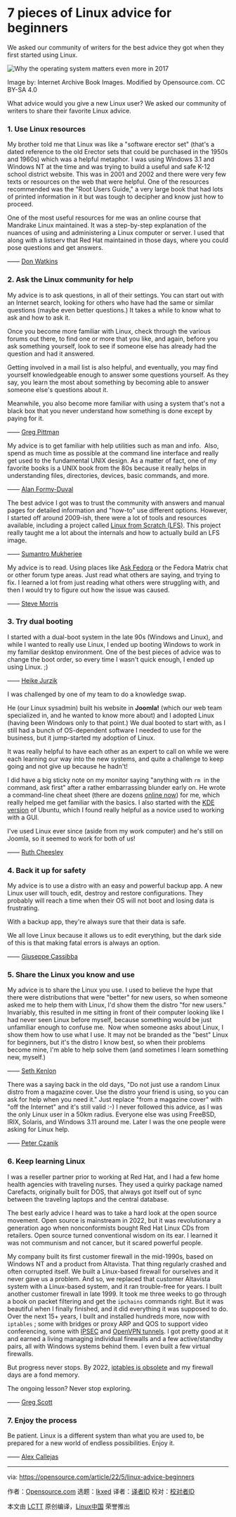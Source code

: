 [#]: subject: "7 pieces of Linux advice for beginners"
[#]: via: "https://opensource.com/article/22/5/linux-advice-beginners"
[#]: author: "Opensource.com https://opensource.com/users/admin"
[#]: collector: "lkxed"
[#]: translator: "by lightchaserhy "
[#]: reviewer: " "
[#]: publisher: " "
[#]: url: " "

7 pieces of Linux advice for beginners
======
We asked our community of writers for the best advice they got when they first started using Linux.

![Why the operating system matters even more in 2017][1]

Image by: Internet Archive Book Images. Modified by Opensource.com. CC BY-SA 4.0

What advice would you give a new Linux user? We asked our community of writers to share their favorite Linux advice.

### 1. Use Linux resources

My brother told me that Linux was like a "software erector set" (that's a dated reference to the old Erector sets that could be purchased in the 1950s and 1960s) which was a helpful metaphor. I was using Windows 3.1 and Windows NT at the time and was trying to build a useful and safe K-12 school district website. This was in 2001 and 2002 and there were very few texts or resources on the web that were helpful. One of the resources recommended was the "Root Users Guide," a very large book that had lots of printed information in it but was tough to decipher and know just how to proceed.

One of the most useful resources for me was an online course that Mandrake Linux maintained. It was a step-by-step explanation of the nuances of using and administering a Linux computer or server. I used that along with a listserv that Red Hat maintained in those days, where you could pose questions and get answers.

—— [Don Watkins][2]

### 2. Ask the Linux community for help

My advice is to ask questions, in all of their settings. You can start out with an Internet search, looking for others who have had the same or similar questions (maybe even better questions.) It takes a while to know what to ask and how to ask it.

Once you become more familiar with Linux, check through the various forums out there, to find one or more that you like, and again, before you ask something yourself, look to see if someone else has already had the question and had it answered.

Getting involved in a mail list is also helpful, and eventually, you may find yourself knowledgeable enough to answer some questions yourself. As they say, you learn the most about something by becoming able to answer someone else's questions about it.

Meanwhile, you also become more familiar with using a system that's not a black box that you never understand how something is done except by paying for it.

—— [Greg Pittman][3]

My advice is to get familiar with help utilities such as man and info.  Also, spend as much time as possible at the command line interface and really get used to the fundamental UNIX design. As a matter of fact, one of my favorite books is a UNIX book from the 80s because it really helps in understanding files, directories, devices, basic commands, and more.

—— [Alan Formy-Duval][4]

The best advice I got was to trust the community with answers and manual pages for detailed information and "how-to" use different options. However, I started off around 2009-ish, there were a lot of tools and resources available, including a project called [Linux from Scratch (LFS)][5]. This project really taught me a lot about the internals and how to actually build an LFS image.

—— [Sumantro Mukherjee][6]

My advice is to read. Using places like [Ask Fedora][7] or the Fedora Matrix chat or other forum type areas. Just read what others are saying, and trying to fix. I learned a lot from just reading what others were struggling with, and then I would try to figure out how the issue was caused.

—— [Steve Morris][8]

### 3. Try dual booting

I started with a dual-boot system in the late 90s (Windows and Linux), and while I wanted to really use Linux, I ended up booting Windows to work in my familiar desktop environment. One of the best pieces of advice was to change the boot order, so every time I wasn't quick enough, I ended up using Linux. ;)

—— [Heike Jurzik][9]

I was challenged by one of my team to do a knowledge swap.

He (our Linux sysadmin) built his website in **Joomla!** (which our web team specialized in, and he wanted to know more about) and I adopted Linux (having been Windows only to that point.) We dual booted to start with, as I still had a bunch of OS-dependent software I needed to use for the business, but it jump-started my adoption of Linux.

It was really helpful to have each other as an expert to call on while we were each learning our way into the new systems, and quite a challenge to keep going and not give up because he hadn't!

I did have a big sticky note on my monitor saying "anything with `rm`  in the command, ask first" after a rather embarrassing blunder early on. He wrote a command-line cheat sheet (there are dozens [online now][10]) for me, which really helped me get familiar with the basics. I also started with the [KDE version][11] of Ubuntu, which I found really helpful as a novice used to working with a GUI.

I've used Linux ever since (aside from my work computer) and he's still on Joomla, so it seemed to work for both of us!

—— [Ruth Cheesley][12]

### 4. Back it up for safety

My advice is to use a distro with an easy and powerful backup app. A new Linux user will touch, edit, destroy and restore configurations. They probably will reach a time when their OS will not boot and losing data is frustrating.

With a backup app, they're always sure that their data is safe.

We all love Linux because it allows us to edit everything, but the dark side of this is that making fatal errors is always an option.

—— [Giuseppe Cassibba][13]

### 5. Share the Linux you know and use

My advice is to share the Linux you use. I used to believe the hype that there were distributions that were "better" for new users, so when someone asked me to help them with Linux, I'd show them the distro "for new users." Invariably, this resulted in me sitting in front of their computer looking like I had never seen Linux before myself, because something would be just unfamiliar enough to confuse me.  Now when someone asks about Linux, I show them how to use what I use. It may not be branded as the "best" Linux for beginners, but it's the distro I know best, so when their problems become mine, I'm able to help solve them (and sometimes I learn something new, myself.)

—— [Seth Kenlon][14]

There was a saying back in the old days, "Do not just use a random Linux distro from a magazine cover. Use the distro your friend is using, so you can ask for help when you need it." Just replace "from a magazine cover" with "off the Internet" and it's still valid :-) I never followed this advice, as I was the only Linux user in a 50km radius. Everyone else was using FreeBSD, IRIX, Solaris, and Windows 3.11 around me. Later I was the one people were asking for Linux help.

—— [Peter Czanik][15]

### 6. Keep learning Linux

I was a reseller partner prior to working at Red Hat, and I had a few home health agencies with traveling nurses. They used a quirky package named Carefacts, originally built for DOS, that always got itself out of sync between the traveling laptops and the central database.

The best early advice I heard was to take a hard look at the open source movement. Open source is mainstream in 2022, but it was revolutionary a generation ago when nonconformists bought Red Hat Linux CDs from retailers. Open source turned conventional wisdom on its ear. I learned it was not communism and not cancer, but it scared powerful people.

My company built its first customer firewall in the mid-1990s, based on Windows NT and a product from Altavista. That thing regularly crashed and often corrupted itself. We built a Linux-based firewall for ourselves and it never gave us a problem. And so, we replaced that customer Altavista system with a Linux-based system, and it ran trouble-free for years. I built another customer firewall in late 1999. It took me three weeks to go through a book on packet filtering and get the `ipchains` commands right. But it was beautiful when I finally finished, and it did everything it was supposed to do. Over the next 15+ years, I built and installed hundreds more, now with `iptables` ; some with bridges or proxy ARP and QOS to support video conferencing, some with [IPSEC][16] and [OpenVPN tunnels][17]. I got pretty good at it and earned a living managing individual firewalls and a few active/standby pairs, all with Windows systems behind them. I even built a few virtual firewalls.

But progress never stops. By 2022, [iptables is obsolete][18] and my firewall days are a fond memory.

The ongoing lesson? Never stop exploring.

—— [Greg Scott][19]

### 7. Enjoy the process

Be patient. Linux is a different system than what you are used to, be prepared for a new world of endless possibilities. Enjoy it.

—— [Alex Callejas][20]

--------------------------------------------------------------------------------

via: https://opensource.com/article/22/5/linux-advice-beginners

作者：[Opensource.com][a]
选题：[lkxed][b]
译者：[译者ID](https://github.com/译者ID)
校对：[校对者ID](https://github.com/校对者ID)

本文由 [LCTT](https://github.com/LCTT/TranslateProject) 原创编译，[Linux中国](https://linux.cn/) 荣誉推出

[a]: https://opensource.com/users/admin
[b]: https://github.com/lkxed
[1]: https://opensource.com/sites/default/files/lead-images/yearbook-haff-rx-linux-file-lead_0.png
[2]: https://opensource.com/users/don-watkins
[3]: https://opensource.com/users/greg-p
[4]: https://opensource.com/users/alanfdoss
[5]: https://linuxfromscratch.org/
[6]: https://opensource.com/users/sumantro
[7]: https://ask.fedoraproject.org
[8]: https://opensource.com/users/smorris12
[9]: https://opensource.com/users/hej
[10]: https://opensource.com/downloads/linux-common-commands-cheat-sheet
[11]: https://opensource.com/article/22/2/why-i-love-linux-kde
[12]: https://opensource.com/users/rcheesley
[13]: https://opensource.com/users/peppe8o
[14]: https://opensource.com/users/seth
[15]: https://opensource.com/users/czanik
[16]: https://www.redhat.com/sysadmin/run-your-own-vpn-libreswan
[17]: https://opensource.com/article/21/8/openvpn-server-linux
[18]: https://opensource.com/article/19/7/make-linux-stronger-firewalls
[19]: https://opensource.com/users/greg-scott
[20]: https://opensource.com/users/darkaxl
